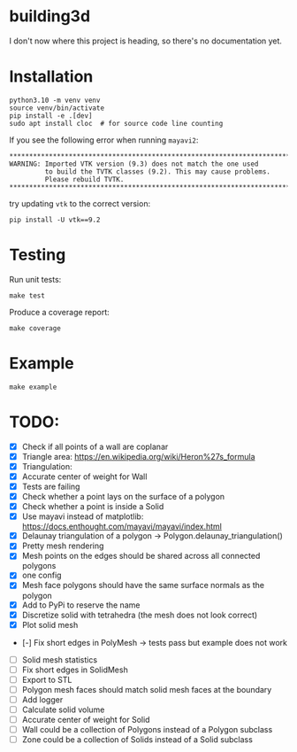 # building3d

I don't now where this project is heading, so there's no documentation yet.

# Installation
```
python3.10 -m venv venv
source venv/bin/activate
pip install -e .[dev]
sudo apt install cloc  # for source code line counting
```

If you see the following error when running `mayavi2`:
```
********************************************************************************
WARNING: Imported VTK version (9.3) does not match the one used
         to build the TVTK classes (9.2). This may cause problems.
         Please rebuild TVTK.
********************************************************************************
```
try updating `vtk` to the correct version:
```
pip install -U vtk==9.2
```

# Testing

Run unit tests:
```
make test
```

Produce a coverage report:
```
make coverage
```

# Example
```
make example
```

# TODO:

- [x] Check if all points of a wall are coplanar
- [x] Triangle area: https://en.wikipedia.org/wiki/Heron%27s_formula
- [x] Triangulation:
- [x] Accurate center of weight for Wall
- [x] Tests are failing
- [x] Check whether a point lays on the surface of a polygon
- [x] Check whether a point is inside a Solid
- [x] Use mayavi instead of matplotlib: https://docs.enthought.com/mayavi/mayavi/index.html
- [x] Delaunay triangulation of a polygon -> Polygon.delaunay_triangulation()
- [x] Pretty mesh rendering
- [x] Mesh points on the edges should be shared across all connected polygons
- [x] one config
- [x] Mesh face polygons should have the same surface normals as the polygon
- [x] Add to PyPi to reserve the name
- [x] Discretize solid with tetrahedra (the mesh does not look correct)
- [x] Plot solid mesh
- [-] Fix short edges in PolyMesh -> tests pass but example does not work
- [ ] Solid mesh statistics
- [ ] Fix short edges in SolidMesh
- [ ] Export to STL
- [ ] Polygon mesh faces should match solid mesh faces at the boundary
- [ ] Add logger
- [ ] Calculate solid volume
- [ ] Accurate center of weight for Solid
- [ ] Wall could be a collection of Polygons instead of a Polygon subclass
- [ ] Zone could be a collection of Solids instead of a Solid subclass

